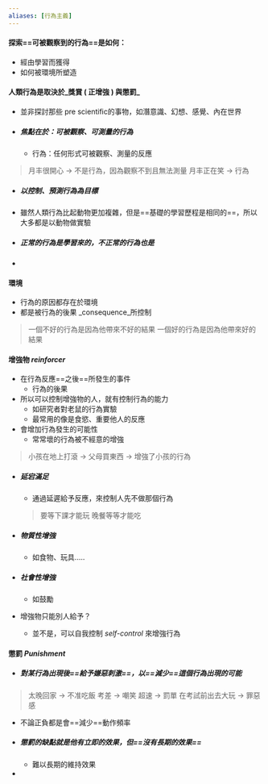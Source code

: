 ```yaml
---
aliases: [行為主義]
---
```


#### 探索==可被觀察到的行為==是如何：
-	經由學習而獲得
-	如何被環境所塑造

#### 人類行為是取決於_獎賞 ( 正增強 ) 與懲罰_
- 並非探討那些 pre scientific的事物，如潛意識、幻想、感覺、內在世界
- ##### 焦點在於：可被觀察、可測量的行為
	- 行為：任何形式可被觀察、測量的反應
	
> 月丰很開心 -> 不是行為，因為觀察不到且無法測量
> 月丰正在笑 -> 行為
- ##### 以控制、預測行為為目標
- 雖然人類行為比起動物更加複雜，但是==基礎的學習歷程是相同的==，所以大多都是以動物做實驗
-  ##### 正常的行為是學習來的，不正常的行為也是
-  

#### 環境
- 行為的原因都存在於環境
- 都是被行為的後果 _consequence_所控制

> 一個不好的行為是因為他帶來不好的結果
> 一個好的行為是因為他帶來好的結果


#### 增強物 _reinforcer_
- 在行為反應==之後==所發生的事件
	- 行為的後果
- 所以可以控制增強物的人，就有控制行為的能力
	- 如研究者對老鼠的行為實驗
	- 最常用的像是食慾、重要他人的反應
- 會增加行為發生的可能性
	- 常常壞的行為被不經意的增強
	
> 小孩在地上打滾 -> 父母買東西 -> 增強了小孩的行為
- ##### 延宕滿足
	- 通過延遲給予反應，來控制人先不做那個行為

	> 要等下課才能玩
	> 晚餐等等才能吃 
- ##### 物質性增強
	- 如食物、玩具.....
- ##### 社會性增強
	- 如鼓勵
- 增強物只能別人給予？
	- 並不是，可以自我控制 _self-control_ 來增強行為
		

#### 懲罰 _Punishment_
- ##### 對某行為出現後==給予嫌惡刺激==，以==減少==這個行為出現的可能
> 太晚回家 -> 不准吃飯
> 考差 -> 嘲笑
> 超速 -> 罰單
> 在考試前出去大玩 -> 罪惡感
- 不論正負都是會==減少==動作頻率


- ##### 懲罰的缺點就是他有立即的效果，但==沒有長期的效果==
	- 難以長期的維持效果
- 
